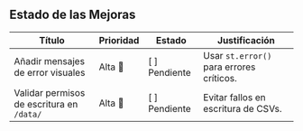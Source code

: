 ## Estado de las Mejoras
| Título | Prioridad | Estado | Justificación |
|--------|-----------|--------|---------------|
| Añadir mensajes de error visuales | Alta 🚨 | [ ] Pendiente | Usar `st.error()` para errores críticos. |
| Validar permisos de escritura en `/data/` | Alta 🚨 | [ ] Pendiente | Evitar fallos en escritura de CSVs. |